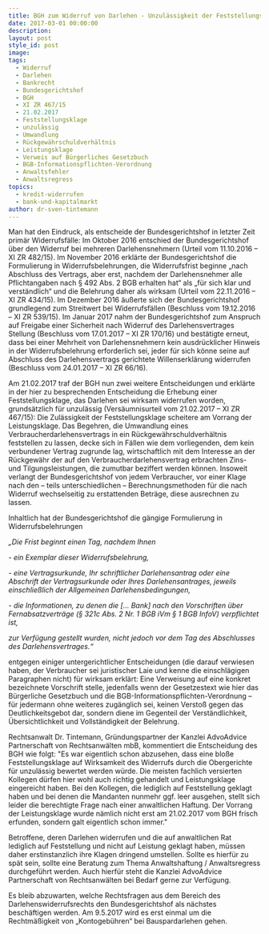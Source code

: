 ```yaml
---
title: BGH zum Widerruf von Darlehen - Unzulässigkeit der Feststellungsklage
date: 2017-03-01 00:00:00
description:
layout: post
style_id: post
image:
tags:
  - Widerruf
  - Darlehen
  - Bankrecht
  - Bundesgerichtshof
  - BGH
  - XI ZR 467/15
  - 21.02.2017
  - Feststellungsklage
  - unzulässig
  - Umwandlung
  - Rückgewährschuldverhältnis
  - Leistungsklage
  - Verweis auf Bürgerliches Gesetzbuch
  - BGB-Informationspflichten-Verordnung
  - Anwaltsfehler
  - Anwaltsregress
topics:
  - kredit-widerrufen
  - bank-und-kapitalmarkt
author: dr-sven-tintemann
---
```



Man hat den Eindruck, als entscheide der Bundesgerichtshof in letzter Zeit primär Widerrufsfälle: Im Oktober 2016 entschied der Bundesgerichtshof über den Widerruf bei mehreren Darlehensnehmern (Urteil vom 11.10.2016 – XI ZR 482/15). Im November 2016 erklärte der Bundesgerichtshof die Formulierung in Widerrufsbelehrungen, die Widerrufsfrist beginne „nach Abschluss des Vertrags, aber erst, nachdem der Darlehensnehmer alle Pflichtangaben nach § 492 Abs. 2 BGB erhalten hat“ als „für sich klar und verständlich“ und die Belehrung daher als wirksam (Urteil vom 22.11.2016 – XI ZR 434/15). Im Dezember 2016 äußerte sich der Bundesgerichtshof grundlegend zum Streitwert bei Widerrufsfällen (Beschluss vom 19.12.2016 – XI ZR 539/15). Im Januar 2017 nahm der Bundesgerichtshof zum Anspruch auf Freigabe einer Sicherheit nach Widerruf des Darlehensvertrages Stellung (Beschluss vom 17.01.2017 – XI ZR 170/16) und bestätigte erneut, dass bei einer Mehrheit von Darlehensnehmern kein ausdrücklicher Hinweis in der Widerrufsbelehrung erforderlich sei, jeder für sich könne seine auf Abschluss des Darlehensvertrags gerichtete Willenserklärung widerrufen (Beschluss vom 24.01.2017 – XI ZR 66/16).

Am 21.02.2017 traf der BGH nun zwei weitere Entscheidungen und erklärte in der hier zu besprechenden Entscheidung die Erhebung einer Feststellungsklage, das Darlehen sei wirksam widerrufen worden, grundsätzlich für unzulässig (Versäumnisurteil vom 21.02.2017 – XI ZR 467/15): Die Zulässigkeit der Feststellungsklage scheitere am Vorrang der Leistungsklage. Das Begehren, die Umwandlung eines Verbraucherdarlehensvertrags in ein Rückgewährschuldverhältnis feststellen zu lassen, decke sich in Fällen wie dem vorliegenden, dem kein verbundener Vertrag zugrunde lag, wirtschaftlich mit dem Interesse an der Rückgewähr der auf den Verbraucherdarlehensvertrag erbrachten Zins- und Tilgungsleistungen, die zumutbar beziffert werden können. Insoweit verlangt der Bundesgerichtshof von jedem Verbraucher, vor einer Klage nach den – teils unterschiedlichen – Berechnungsmethoden für die nach Widerruf wechselseitig zu erstattenden Beträge, diese ausrechnen zu lassen.

Inhaltlich hat der Bundesgerichtshof die gängige Formulierung in Widerrufsbelehrungen

*„Die Frist beginnt einen Tag, nachdem Ihnen*

*- ein Exemplar dieser Widerrufsbelehrung,*

*- eine Vertragsurkunde, Ihr schriftlicher Darlehensantrag oder eine Abschrift der Vertragsurkunde oder Ihres Darlehensantrages, jeweils einschließlich der Allgemeinen Darlehensbedingungen,*

*- die Informationen, zu denen die [… Bank] nach den Vorschriften über Fernabsatzverträge (§ 321c Abs. 2 Nr. 1 BGB iVm § 1 BGB InfoV) verpflichtet ist,*

*zur Verfügung gestellt wurden, nicht jedoch vor dem Tag des Abschlusses des Darlehensvertrages.“*

entgegen einiger untergerichtlicher Entscheidungen (die darauf verwiesen haben, der Verbraucher sei juristischer Laie und kenne die einschlägigen Paragraphen nicht) für wirksam erklärt: Eine Verweisung auf eine konkret bezeichnete Vorschrift stelle, jedenfalls wenn der Gesetzestext wie hier das Bürgerliche Gesetzbuch und die BGB-Informationspflichten-Verordnung – für jedermann ohne weiteres zugänglich sei, keinen Verstoß gegen das Deutlichkeitsgebot dar, sondern diene im Gegenteil der Verständlichkeit, Übersichtlichkeit und Vollständigkeit der Belehrung.

Rechtsanwalt Dr. Tintemann, Gründungspartner der Kanzlei AdvoAdvice Partnerschaft von Rechtsanwälten mbB, kommentiert die Entscheidung des BGH wie folgt: "Es war eigentlich schon abzusehen, dass eine bloße Feststellungsklage auf Wirksamkeit des Widerrufs durch die Obergerichte für unzulässig bewertet werden würde. Die meisten fachlich versierten Kollegen dürfen hier wohl auch richtig gehandelt und Leistungsklage eingereicht haben. Bei den Kollegen, die lediglich auf Feststellung geklagt haben und bei denen die Mandanten nunmehr ggf. leer ausgehen, stellt sich leider die berechtigte Frage nach einer anwaltlichen Haftung. Der Vorrang der Leistungsklage wurde nämlich nicht erst am 21.02.2017 vom BGH frisch erfunden, sondern galt eigentlich schon immer."

Betroffene, deren Darlehen widerrufen und die auf anwaltlichen Rat lediglich auf Feststellung und nicht auf Leistung geklagt haben, müssen daher erstinstanzlich ihre Klagen dringend umstellen. Sollte es hierfür zu spät sein, sollte eine Beratung zum Thema Anwaltshaftung / Anwaltsregress durchgeführt werden. Auch hierfür steht die Kanzlei AdvoAdvice Partnerschaft von Rechtsanwälten bei Bedarf gerne zur Verfügung.

Es bleib abzuwarten, welche Rechtsfragen aus dem Bereich des Darlehenswiderrufsrechts den Bundesgerichtshof als nächstes beschäftigen werden. Am 9.5.2017 wird es erst einmal um die Rechtmäßigkeit von „Kontogebühren“ bei Bauspardarlehen gehen.